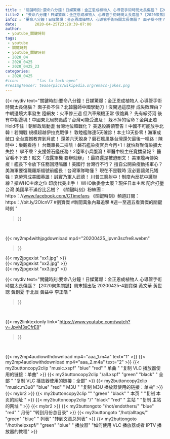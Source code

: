 ```yaml
---
title : "關鍵時刻:要命八分鐘！日媒驚爆：金正恩成植物人 心導管手術時間太長傷腦？【2020聚焦關鍵】周末播出版 20200425-4劉寶傑 黃文華 黃世聰 黃創夏 于北辰 黃益中 李正皓 "
title2 : "要命八分鐘！日媒驚爆：金正恩成植物人 心導管手術時間太長傷腦？【2020聚焦關鍵】周末播出版 20200425-4劉寶傑 黃文華 黃世聰 黃創夏 于北辰 黃益中 李正皓 "
info2 : "要命八分鐘！日媒驚爆：金正恩成植物人 心導管手術時間太長傷腦？ 面子掛不住？北韓醫師中國學動刀！沒開過這麼胖 成失敗理由？ 中朝邊境大事發生 陸網友：火車停三週 但汽車飛機正常 很詭異？ 先有綏芬河 後有中朝邊境！中國東北局勢詭譎？台灣可能受波及！ 躲不掉的宿命？金與正若Hold不住！朝鮮政局動盪 台灣地位韓戰化？ 美退役將領警告！中國不可能放手北韓！若開戰 規模超越伊拉克戰爭！ 敦睦艦隊連5天確診！本土13天掛零！海軍成破口 全台震撼教育到月底！ 還差六天脫身？磐石艦風暴台灣還欠最後一哩路！陳時中：樂觀看待！ 台鐵車長二採陰！磐石艦染疫官兵今再+1！就怕群聚傳染擴大失控！ 學不乖？支援磐石艦任務！2陸軍小兵腹瀉！軍醫中校主任竟擋呈報？ 醫官看不下去！貼文「洩露軍機 要辦就辦」！最終還是被迫刪文！ 美軍艦再傳染疫！艦長下令放下任務回港隔離！美國行 台灣行不行？ 擅自公開染疫動搖軍心？美海軍要復職羅斯福號前艦長！台灣軍隊略懂？ 現在不是戰時 沒必要讓弟兄犧牲！克勞齊成美國英雄！誠實乃軍人武德！ 川普三箭射中！制度內反抗中譚聯線？搶WHO主席之位 印度代美出手！ WHO執委會太廢？現任日本主席 配合打壓台灣 美國早不滿谷比呂樹？   《關鍵時刻》粉絲團：https：//www.facebook.com/CTimefans 《關鍵時刻》頻道訂閱：https：//bit.ly/2OlcnV7  #劉寶傑 #新聞萬象內幕追擊 #週一至週五看寶傑的關鍵時刻 "
date:        2020-04-25T23:28:39-07:00
author:
 - youtube_關鍵時刻
tags:
 - youtube
 - 關鍵時刻
 - youtube_關鍵時刻
 - 2020_04
 - 2020_0425
 - 2020_0425_23
categories:
 - 2020_0425
#icon:        "fas fa-lock-open"
#resImgTeaser: teaserpics/wikipedia.org/emacs-jokes.png
---
```


{{< mydiv text="關鍵時刻:要命八分鐘！日媒驚爆：金正恩成植物人 心導管手術時間太長傷腦？ 面子掛不住？北韓醫師中國學動刀！沒開過這麼胖 成失敗理由？ 中朝邊境大事發生 陸網友：火車停三週 但汽車飛機正常 很詭異？ 先有綏芬河 後有中朝邊境！中國東北局勢詭譎？台灣可能受波及！ 躲不掉的宿命？金與正若Hold不住！朝鮮政局動盪 台灣地位韓戰化？ 美退役將領警告！中國不可能放手北韓！若開戰 規模超越伊拉克戰爭！ 敦睦艦隊連5天確診！本土13天掛零！海軍成破口 全台震撼教育到月底！ 還差六天脫身？磐石艦風暴台灣還欠最後一哩路！陳時中：樂觀看待！ 台鐵車長二採陰！磐石艦染疫官兵今再+1！就怕群聚傳染擴大失控！ 學不乖？支援磐石艦任務！2陸軍小兵腹瀉！軍醫中校主任竟擋呈報？ 醫官看不下去！貼文「洩露軍機 要辦就辦」！最終還是被迫刪文！ 美軍艦再傳染疫！艦長下令放下任務回港隔離！美國行 台灣行不行？ 擅自公開染疫動搖軍心？美海軍要復職羅斯福號前艦長！台灣軍隊略懂？ 現在不是戰時 沒必要讓弟兄犧牲！克勞齊成美國英雄！誠實乃軍人武德！ 川普三箭射中！制度內反抗中譚聯線？搶WHO主席之位 印度代美出手！ WHO執委會太廢？現任日本主席 配合打壓台灣 美國早不滿谷比呂樹？   《關鍵時刻》粉絲團：https：//www.facebook.com/CTimefans 《關鍵時刻》頻道訂閱：https：//bit.ly/2OlcnV7  #劉寶傑 #新聞萬象內幕追擊 #週一至週五看寶傑的關鍵時刻 "
>}}
<br>


{{< my2mp4withjpgdownload mp4="20200425_jpvm3scfre8.webm"
>}}

{{< my2jpgexist "xx1.jpg" >}}<br>
{{< my2jpgexist "xx2.jpg" >}}<br>
{{< my2jpgexist "xx3.jpg" >}}<br>



{{< mydiv text="關鍵時刻:要命八分鐘！日媒驚爆：金正恩成植物人 心導管手術時間太長傷腦？【2020聚焦關鍵】周末播出版 20200425-4劉寶傑 黃文華 黃世聰 黃創夏 于北辰 黃益中 李正皓 "
>}}
<br>

{{< my2linktextonly link="https://www.youtube.com/watch?v=JpvM3sCfrE8"
>}}


<br>

{{< my2mp4audiowithdownload mp4="aaa_1.m4a"    text="1" >}}
{{< my2mp4audiowithdownload mp4="aaa_2.m4a"    text="2" >}}
{{< my2buttoncopy2clip "music.xspf"        "blue"   "red"    " 单曲 "  "复制 VLC 播放器使用的链接：单曲" >}} {{< my2buttoncopy2clip "/all.xspf"         "green"  "black"  " 全部 "  "复制 VLC 播放器使用的链接：全部" >}} {{< my2buttoncopy2clip "music.m3u8"        "blue"   "red"    " M3U  "    "复制 M3U 播放器使用的链接：单曲" >}} {{< mybr2 >}} {{< my2buttoncopy2clip ""                  "green"  "black"  " 本页 "    "复制 本页的网址 " >}} {{< my2buttoncopy2clip "/"                 "black"  "red"    " 主站 "    "复制 主站的网址 " >}} {{< mybr2 >}} {{< my2buttongoto      "/hot/endothers/"   "blue"   "red"    " 月份"   "转到月份总目录" >}} {{< my2buttongoto      "/hot/alltags/"     "green"  "blue"   " 列表"   "转到文章总列表" >}} {{< my2buttongoto      "/hot/helpxspf/"    "green"  "blue"   " 播放器" "如何使用 VLC 播放器或者 IPTV 播放器的教程" >}} 
